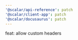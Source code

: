 ```yaml
---
'@scalar/api-reference': patch
'@scalar/client-app': patch
'@scalar/docusaurus': patch
---
```


feat: allow custom headers
